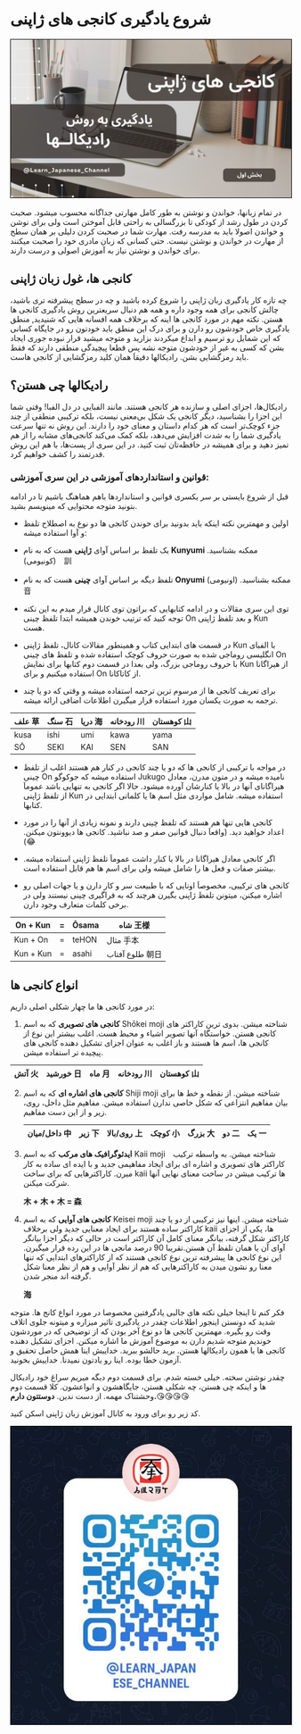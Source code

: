 # شروع یادگیری کانجی های ژاپنی
<img src="./media/Kanji_banner_part1.png" alt="kanji_radicals_part_1" style="max-width: 100%; height: auto; border: 1px solid #000;">




در تمام زبانها، خواندن و نوشتن به طور کامل مهارتی جداگانه محسوب میشود. صحبت کردن در طول رشد از کودکی تا بزرگسالی به راحتی قابل آموختن است ولی برای نوشن و خواندن اصولا باید به مدرسه رفت. مهارت شما در صحبت کردن دلیلی بر همان سطح از مهارت در خواندن و نوشتن نیست. حتی کسانی که زبان مادری خود را صحبت میکنند برای خواندن و نوشتن نیاز به آموزش اصولی و درست دارند.



## کانجی ها، غول زبان ژاپنی

چه تازه کار یادگیری زبان ژاپنی را شروع کرده باشید و چه در سطح پیشرفته تری باشید، چالش کانجی برای همه وجود داره و همه هم دنبال سریعترین روش یادگیری کانجی ها هستن.
نکته مهم در مورد کانجی ها اینه که برخلاف همه افسانه هایی که شنیدید, منطق یادگیری خاص خودشون رو دارن و برای درک این منطق باید خودتون رو در جایگاه کسانی که این شمایل رو ترسیم و ابداع میکردند بزارید و متوجه میشید قرار نبوده جوری ایجاد بشن که کسی به غیر از خودشون متوجه نشه پس قطعا پیچیدگی منطقی دارند که فقط باید رمزگشایی بشن.
رادیکالها دقیقاَ همان کلید رمزگشایی از کانجی هاست.

## رادیکالها چی هستن؟

رادیکال‌ها، اجزای اصلی و سازنده هر کانجی هستند. مانند الفبایی در دل الفبا! وقتی شما این اجزا را بشناسید، دیگر کانجی یک شکل بی‌معنی نیست، بلکه ترکیبی منطقی از چند جزء کوچک‌تر است که هر کدام داستان و معنای خود را دارند. این روش نه تنها سرعت یادگیری شما را به شدت افزایش می‌دهد، بلکه کمک می‌کند کانجی‌های مشابه را از هم تمیز دهید و برای همیشه در حافظه‌تان ثبت کنید. در این سری از پست‌ها، با هم این روش قدرتمند را کشف خواهیم کرد.



### قوانین و استانداردهای آموزشی در این سری آموزشی:

قبل از شروع بایستی بر سر یکسری قوانین و استانداردها باهم هماهنگ باشیم تا در ادامه بتونید متوجه محتوایی که مینویسم بشید.

- اولین و مهمترین نکته اینکه باید بدونید برای خوندن کانجی ها دو نوع به اصطلاح تلفظ و آوا استفاده میشه:
- یک تلفظ بر اساس آوای **ژاپنی** هست که به نام **Kunyumi** ممکنه بشناسید. (کونیومی)　訓
- تلفظ دیگه بر اساس آوای **چینی** هست که به نام **Onyumi** ممکنه بشناسید. (اونیومی)　音

- توی این سری مقالات و در ادامه کتابهایی که براتون توی کانال قرار میدم به این نکته توجه کنید که ترتیب خوندن همیشه ابتدا تلفظ چینی On و بعد تلفظ ژاپنی Kun هست.
- در قسمت های ابتدایی کتاب و همینطور مقالات کانال، تلفظ ژاپنی Kun با الفبای انگلیسی روماجی شده به صورت حروف کوچک استفاده شده و تلفظ های چینی On با حروف روماجی بزرگ، ولی بعدا در قسمت دوم کتابها برای نمایش Kun از هیراگانا استفاده میکنیم و برای On از کاتاکانا.

- برای تعریف کانجی ها از مرسوم ترین ترجمه استفاده میشه و وقتی که دو یا چند ترجمه به صورت یکسان مورد استفاده قرار میگیرن اطلاعات اضافی ارائه میشه.



| علف 草 | سنگ 石 | دریا 海 | رودخانه 川 | کوهستان 山 |
| ------ | ------ | ------- | ---------- | ---------- |
| kusa   | ishi   | umi     | kawa       | yama       |
| SŌ     | SEKI   | KAI     | SEN        | SAN        |



- در مواجه با ترکیبی از کانجی ها که دو یا چند کانجی در کنار هم هستند اغلب از تلفظ چینی On استفاده میشه که جوکوگو Jukugo نامیده میشه و در متون مدرن، معادل هیراگانای آنها در بالا یا کنارشان آورده میشود. حالا اگر کانجی به تنهایی باشد عموماَ از تلفظ ژاپنی Kun استفاده میشه. شامل مواردی مثل اسم ها یا کلماتی ابتدایی در کتابها.

- کانجی هایی تنها هم هستند که تلفظ چینی دارند و نمونه زیادی از آنها را در مورد اعداد خواهید دید. (واقعاَ دنبال قوانین صفر و صد نباشید. کانجی ها دیوونتون میکنن.😂)

- اگر کانجی معادل هیراگانا در بالا یا کنار داشت عموماَ تلفظ ژاپنی استفاده میشه. بیشتر صفات و فعل ها را شامل میشه ولی برای اسم ها هم قابل استفاده است.

- کانجی های ترکیبی، مخصوصاَ اونایی که با طبیعت سر و کار دارن و یا جهات اصلی رو اشاره میکنن، میتونن تلفظ ژاپنی بگیرن هرچند که به فراگیری چینی نیستند ولی در برخی کلمات متعارف وجود دارن.

| On + Kun  |  =   | Ōsama |    شاه 王様     |
| ------ | ------ | ------- | ---------- |
| Kun + On  |  =   | teHON |    مثال 手本    |
| Kun + Kun |  =   | asahi | طلوع آفتاب 朝日 |





## انواع کانجی ها

در مورد کانجی ها ما چهار شکلی اصلی داریم:

1. **کانجی های تصویری** که به اسم Shōkei moji شناخته میشن. بدوی ترین کاراکتر های کانجی هستن. خواستگاه آنها تصویر اشیاء و محیط هست. اغلب بیشتر این نوع از کانجی ها، اسم ها هستند و باز اغلب به عنوان اجزای تشکیل دهنده کانجی های پیچیده تر استفاده میشن.

| آتش 火 | خورشید 日 | ماه 月 | رودخانه 川 | کوهستان 山 |
| ------ | ------ | ------- | ---------- | ---------- |



2. **کانجی های اشاره ای** که به اسم Shiji moji شناخته میشن. از نقطه و خط ها برای بیان مفاهیم انتزاعی که شکل خاصی ندارن استفاده میشن. مفاهیم مثل داخل، روی، زیر و از این دست مفاهیم. 

   | داخل/میان 中 | زیر 下 | روی/بالا 上 | کوچک 小 | بزرگ 大 | دو 二 | یک 一 |
   | ------------ | ------ | ----------- | ------- | ------- | ----- | ----- |

   

3. **ایدئوگرافیک های مرکب** که به اسم Kaii moji　شناخته میشن. به واسطه ترکیب کاراکتر های تصویری و اشاره ای برای ایجاد مفاهیمی جدید و با ایده ای ساده به کار میرن. کاراکترهایی که برای ساخت kaii ها ترکیب میشن در ساخت معنای نهایی آنها شرکت میکنن.

   **木 + 木 + 木 = 森**

4. **کانجی های آوایی** که به اسم Keisei moji شناخته میشن. اینها نیز ترکیبی از دو یا چند کاراکتر ساده هستند برای ایجاد معنایی جدید ولی برخلاف kaii ها، یکی از اجزای کاراکتر شکل گرفته، بیانگر معنای کامل آن کاراکتر است در حالی که دیگر اجزا بیانگر آوای آن یا همان تلفظ آن هستن.تقریبا 90 درصد مانجی ها در این رده قرار میگیرن. این نوع کانجی ها پیشرفته ترین نوع کانجی هستند که از کاراکترهای ابتدایی که تنها معنا رو نشون میدن به کاراکترهایی که هم از نظر آوایی و هم از نظر معنا شکل گرفته اند منجر شدن.

   **海**



فکر کنم تا اینجا خیلی نکته های جالبی یادگرفتین مخصوصا در مورد انواع کانج ها. متوجه شدید که دونستن اینجور اطلاعات چقدر در یادگیری تاثیر میزاره و میتونه جلوی اتلاف وقت رو بگیره. مهمترین کانجی ها دو نوع آخر بودن که از توضیحی که در موردشون خوندیم متوجه شدیم دارن به موضوع آموزش ما اشاره میکنن. اجزای تشکیل دهنده کانجی ها یا همون رادیکالها هستن. برید حالشو ببرید. خداییش اینا همش حاصل تحقیق و آزمون خطا بوده. اینا رو یادتون نمیدنا. خداییش بخونید.

چقدر نوشتن سخته. خیلی خسته شدم. برای قسمت دوم دیگه میریم سراغ خود رادیکال ها و اینکه چی هستن، چه شکلی هستن، جایگاهشون و انواعشون. کلا قسمت دوم وحشتناک مهمه. از دست ندین.
**دوستتون دارم.**😘😘😘😘





کد زیر رو برای ورود به کانال آموزش زبان ژاپنی اسکن کنید.

<img src="./media/learn_japanese_channer.jpg" alt="kanji_radicals_part_1" style="max-width: 100%; height: auto; border: 1px solid #000;">



